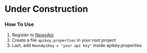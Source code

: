 # Under Construction

### How To Use
1. Register to [NewsApi](https://newsapi.org/)
2. Create a file `apikey.properties` in your root project
3. Last, add `NewsApiKey = "your api key"` inside apikey.properties
